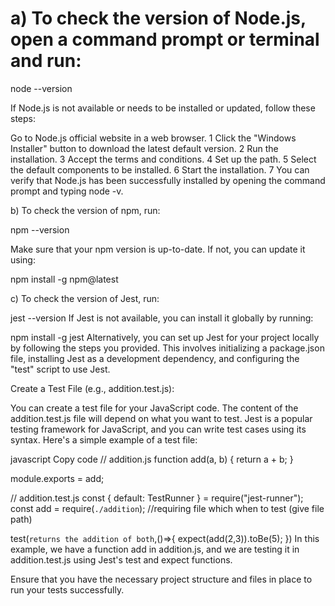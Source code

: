 # a) To check the version of Node.js, open a command prompt or terminal and run:

node --version

If Node.js is not available or needs to be installed or updated, follow these steps:

Go to Node.js official website in a web browser.
1 Click the "Windows Installer" button to download the latest default version.
2 Run the installation.
3 Accept the terms and conditions.
4 Set up the path.
5 Select the default components to be installed.
6 Start the installation.
7 You can verify that Node.js has been successfully installed by opening the command prompt and typing node -v.

b) To check the version of npm, run:

npm --version

Make sure that your npm version is up-to-date. If not, you can update it using:

npm install -g npm@latest

c) To check the version of Jest, run:

jest --version
If Jest is not available, you can install it globally by running:

npm install -g jest
Alternatively, you can set up Jest for your project locally by following the steps you provided. This involves initializing a package.json file, installing Jest as a development dependency, and configuring the "test" script to use Jest.

Create a Test File (e.g., addition.test.js):

You can create a test file for your JavaScript code. The content of the addition.test.js file will depend on what you want to test. Jest is a popular testing framework for JavaScript, and you can write test cases using its syntax. Here's a simple example of a test file:

javascript
Copy code
// addition.js
function add(a, b) {
  return a + b;
}

module.exports = add;

// addition.test.js
const { default: TestRunner } = require("jest-runner");
const add = require(`./addition`); //requiring file which when to test (give file path)

test(`returns the addition of both`,()=>{
    expect(add(2,3)).toBe(5);
})
In this example, we have a function add in addition.js, and we are testing it in addition.test.js using Jest's test and expect functions.

Ensure that you have the necessary project structure and files in place to run your tests successfully.
